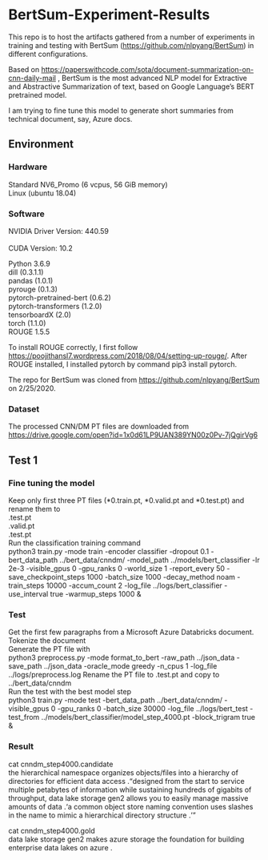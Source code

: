 # BertSum-Experiment-Results
This repo is to host the artifacts gathered from a number of experiments in training and testing with BertSum (https://github.com/nlpyang/BertSum) in different configurations.

Based on https://paperswithcode.com/sota/document-summarization-on-cnn-daily-mail , BertSum is the most advanced NLP model for Extractive and Abstractive Summarization of text, based on Google Language’s BERT pretrained model.

I am trying to fine tune this model to generate short summaries from technical document, say, Azure docs.

## Environment
### Hardware 
Standard NV6_Promo (6 vcpus, 56 GiB memory)<br/>
Linux (ubuntu 18.04)

### Software
NVIDIA Driver Version: 440.59<br/>       
CUDA Version: 10.2

Python 3.6.9<br/>
dill (0.3.1.1)<br/>
pandas (1.0.1)<br/>
pyrouge (0.1.3)<br/>
pytorch-pretrained-bert (0.6.2)<br/>
pytorch-transformers (1.2.0)<br/>
tensorboardX (2.0)<br/>
torch (1.1.0)<br/>
ROUGE 1.5.5

To install ROUGE correctly, I first follow https://poojithansl7.wordpress.com/2018/08/04/setting-up-rouge/. After ROUGE installed, I installed pytorch by command pip3 install pytorch.

The repo for BertSum was cloned from https://github.com/nlpyang/BertSum on 2/25/2020.

### Dataset
The processed CNN/DM PT files are downloaded from https://drive.google.com/open?id=1x0d61LP9UAN389YN00z0Pv-7jQgirVg6

## Test 1
### Fine tuning the model
Keep only first three PT files (*0.train.pt, *0.valid.pt and *0.test.pt) and rename them to<br/> 
.test.pt<br/>
.valid.pt<br/>
.test.pt<br/>
Run the classification training command<br/>
python3 train.py -mode train -encoder classifier -dropout 0.1 -bert_data_path ../bert_data/cnndm/ -model_path ../models/bert_classifier -lr 2e-3 -visible_gpus 0  -gpu_ranks 0 -world_size 1 -report_every 50 -save_checkpoint_steps 1000 -batch_size 1000 -decay_method noam -train_steps 10000 -accum_count 2 -log_file ../logs/bert_classifier -use_interval true -warmup_steps 1000 &

### Test 
Get the first few paragraphs from a Microsoft Azure Databricks document.<br/>
Tokenize the document<br/>
Generate the PT file with<br/>
python3 preprocess.py -mode format_to_bert -raw_path ../json_data -save_path ../json_data -oracle_mode greedy -n_cpus 1 -log_file ../logs/preprocess.log
Rename the PT file to .test.pt and copy to ../bert_data/cnndm<br/>
Run the test with the best model step<br/>
python3 train.py -mode test  -bert_data_path ../bert_data/cnndm/  -visible_gpus 0  -gpu_ranks 0 -batch_size 30000  -log_file ../logs/bert_test -test_from ../models/bert_classifier/model_step_4000.pt -block_trigram true &<br/>

### Result
cat cnndm_step4000.candidate<br/>
the hierarchical namespace organizes objects/files into a hierarchy of directories for efficient data access .<q>designed from the start to service multiple petabytes of information while sustaining hundreds of gigabits of throughput, data lake storage gen2 allows you to easily manage massive amounts of data .<q>a common object store naming convention uses slashes in the name to mimic a hierarchical directory structure .

cat cnndm_step4000.gold<br/>
data lake storage gen2 makes azure storage the foundation for building enterprise data lakes on azure .

